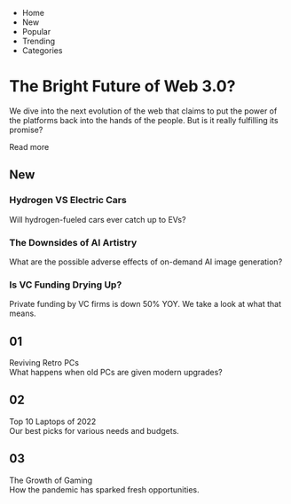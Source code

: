 * Home
* New
* Popular
* Trending
* Categories

# The Bright Future of Web 3.0?

We dive into the next evolution of the web that claims to put the power of the platforms back into the hands of the people. But is it really fulfilling its promise?

Read more

## New

### Hydrogen VS Electric Cars
Will hydrogen-fueled cars ever catch up to EVs?

### The Downsides of AI Artistry
What are the possible adverse effects of on-demand AI image generation?

### Is VC Funding Drying Up?
Private funding by VC firms is down 50% YOY. We take a look at what that means.

## 01
Reviving Retro PCs  
What happens when old PCs are given modern upgrades?

## 02
Top 10 Laptops of 2022  
Our best picks for various needs and budgets.

## 03
The Growth of Gaming  
How the pandemic has sparked fresh opportunities.